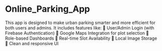 # Online_Parking_App
This app is designed to make urban parking smarter and more efficient for both users and admins. It includes features like: 🔹 User/Admin Login (with Firebase Authentication) 🔹 Google Maps Integration for plot selection 🔹 Role-based Dashboards 🔹 Real-time Slot Availability 🔹 Local Image Storage 🔹 Clean and responsive UI

